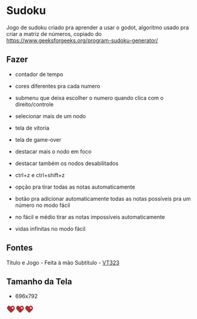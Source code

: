 # Sudoku

Jogo de sudoku criado pra aprender a usar o godot, algoritmo usado pra criar a matriz de números, copiado do https://www.geeksforgeeks.org/program-sudoku-generator/

## Fazer

- contador de tempo

- cores diferentes pra cada numero

- submenu que deixa escolher o numero quando clica com o direito/controle

- selecionar mais de um nodo

* tela de vitoria
* tela de game-over

* destacar mais o nodo em foco
* destacar também os nodos desabilitados

- ctrl+z e ctrl+shift+z

- opção pra tirar todas as notas automaticamente

- botão pra adicionar automaticamente todas as notas possíveis pra um número no modo fácil

- no fácil e médio tirar as notas impossíveis automaticamente

- vidas infinitas no modo fácil

## Fontes

Título e Jogo - Feita à mão
Subtítulo - [VT323](https://fonts.google.com/specimen/VT323)

## Tamanho da Tela

- 696x792

![vida 1](/sprites/vida.png)![vida 2](/sprites/vida.png)![vida 3](/sprites/vida.png)
